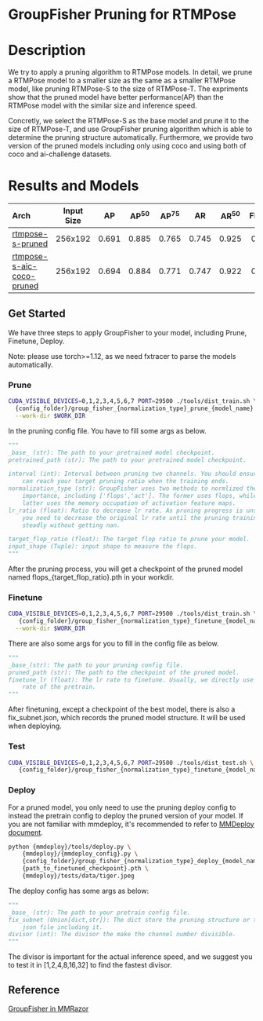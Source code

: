 # GroupFisher Pruning for RTMPose

# Description

We try to apply a pruning algorithm to RTMPose models. In detail, we prune a RTMPose model to a smaller size as the same as a smaller RTMPose model, like pruning RTMPose-S to the size of RTMPose-T.
The expriments show that the pruned model have better performance(AP) than the RTMPose model with the similar size and inference speed.

Concretly, we select the RTMPose-S as the base model and prune it to the size of RTMPose-T, and use GroupFisher pruning algorithm which is able to determine the pruning structure automatically.
Furthermore, we provide two version of the pruned models including only using coco and using both of coco and ai-challenge datasets.

# Results and Models

| Arch                                                                  | Input Size |  AP   | AP<sup>50</sup> | AP<sup>75</sup> |  AR   | AR<sup>50</sup> | Flops | Params |                   ckpt                    |      log       |
| :-------------------------------------------------------------------- | :--------: | :---: | :-------------: | :-------------: | :---: | :-------------: | :---: | :----: | :---------------------------------------: | :------------: |
| [rtmpose-s-pruned](./group_fisher_finetune_rtmpose-s_8xb256-420e_coco-256x192.py) |  256x192   | 0.691 |      0.885      |      0.765      | 0.745 |      0.925      | 0.34  |  3.42  | [pruned][rp_sc_p] \| [finetuned][rp_sc_f] | [log][rp_sc_l] |
| [rtmpose-s-aic-coco-pruned](./group_fisher_finetune_rtmpose-s_8xb256-420e_aic-coco-256x192.py) |  256x192   | 0.694 |      0.884      |      0.771      | 0.747 |      0.922      | 0.35  |  3.43  | [pruned][rp_sa_p] \| [finetuned][rp_sa_f] | [log][rp_sa_l] |

## Get Started

We have three steps to apply GroupFisher to your model, including Prune, Finetune, Deploy.

Note: please use torch>=1.12, as we need fxtracer to parse the models automatically.

### Prune

```bash
CUDA_VISIBLE_DEVICES=0,1,2,3,4,5,6,7 PORT=29500 ./tools/dist_train.sh \
  {config_folder}/group_fisher_{normalization_type}_prune_{model_name}.py 8 \
  --work-dir $WORK_DIR
```

In the pruning config file. You have to fill some args as below.

```python
"""
_base_ (str): The path to your pretrained model checkpoint.
pretrained_path (str): The path to your pretrained model checkpoint.

interval (int): Interval between pruning two channels. You should ensure you
    can reach your target pruning ratio when the training ends.
normalization_type (str): GroupFisher uses two methods to normlized the channel
    importance, including ['flops','act']. The former uses flops, while the
    latter uses the memory occupation of activation feature maps.
lr_ratio (float): Ratio to decrease lr rate. As pruning progress is unstable,
    you need to decrease the original lr rate until the pruning training work
    steadly without getting nan.

target_flop_ratio (float): The target flop ratio to prune your model.
input_shape (Tuple): input shape to measure the flops.
"""
```

After the pruning process, you will get a checkpoint of the pruned model named flops\_{target_flop_ratio}.pth in your workdir.

### Finetune

```bash
CUDA_VISIBLE_DEVICES=0,1,2,3,4,5,6,7 PORT=29500 ./tools/dist_train.sh \
   {config_folder}/group_fisher_{normalization_type}_finetune_{model_name}.py 8 \
  --work-dir $WORK_DIR
```

There are also some args for you to fill in the config file as below.

```python
"""
_base_(str): The path to your pruning config file.
pruned_path (str): The path to the checkpoint of the pruned model.
finetune_lr (float): The lr rate to finetune. Usually, we directly use the lr
    rate of the pretrain.
"""
```

After finetuning, except a checkpoint of the best model, there is also a fix_subnet.json, which records the pruned model structure. It will be used when deploying.

### Test

```bash
CUDA_VISIBLE_DEVICES=0,1,2,3,4,5,6,7 PORT=29500 ./tools/dist_test.sh \
   {config_folder}/group_fisher_{normalization_type}_finetune_{model_name}.py {checkpoint_path} 8
```

### Deploy

For a pruned model, you only need to use the pruning deploy config to instead the pretrain config to deploy the pruned version of your model. If you are not familiar with mmdeploy, it's recommended to refer to [MMDeploy document](https://mmdeploy.readthedocs.io/en/latest/02-how-to-run/convert_model.html).

```bash
python {mmdeploy}/tools/deploy.py \
    {mmdeploy}/{mmdeploy_config}.py \
    {config_folder}/group_fisher_{normalization_type}_deploy_{model_name}.py \
    {path_to_finetuned_checkpoint}.pth \
    {mmdeploy}/tests/data/tiger.jpeg
```

The deploy config has some args as below:

```python
"""
_base_ (str): The path to your pretrain config file.
fix_subnet (Union[dict,str]): The dict store the pruning structure or the
    json file including it.
divisor (int): The divisor the make the channel number divisible.
"""
```

The divisor is important for the actual inference speed, and we suggest you to test it in \[1,2,4,8,16,32\] to find the fastest divisor.

## Reference

[GroupFisher in MMRazor](https://github.com/open-mmlab/mmrazor/tree/main/configs/pruning/base/group_fisher)

[rp_sa_f]: https://download.openmmlab.com/mmrazor/v1/pruning/group_fisher/rtmpose-s/group_fisher_finetune_rtmpose-s_8xb256-420e_aic-coco-256x192.pth
[rp_sa_l]: https://download.openmmlab.com/mmrazor/v1/pruning/group_fisher/rtmpose-s/group_fisher_finetune_rtmpose-s_8xb256-420e_aic-coco-256x192.json
[rp_sa_p]: https://download.openmmlab.com/mmrazor/v1/pruning/group_fisher/rtmpose-s/group_fisher_prune_rtmpose-s_8xb256-420e_aic-coco-256x192.pth
[rp_sc_f]: https://download.openmmlab.com/mmrazor/v1/pruning/group_fisher/rtmpose-s/group_fisher_finetune_rtmpose-s_8xb256-420e_coco-256x192.pth
[rp_sc_l]: https://download.openmmlab.com/mmrazor/v1/pruning/group_fisher/rtmpose-s/group_fisher_finetune_rtmpose-s_8xb256-420e_coco-256x192.json
[rp_sc_p]: https://download.openmmlab.com/mmrazor/v1/pruning/group_fisher/rtmpose-s/group_fisher_prune_rtmpose-s_8xb256-420e_coco-256x192.pth
